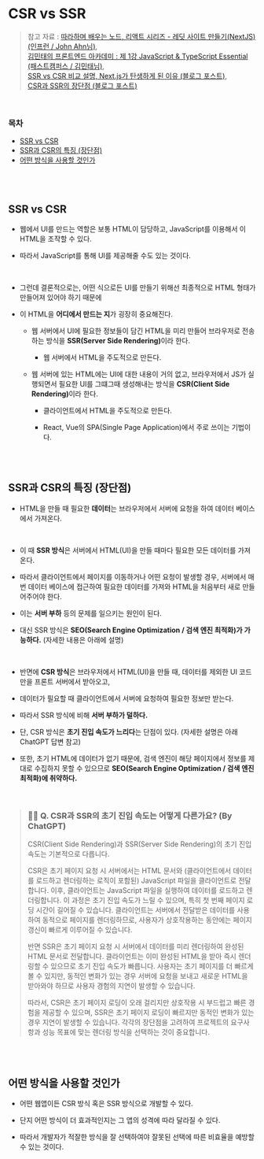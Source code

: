 # CSR vs SSR

> 참고 자료 : <a href="https://www.inflearn.com/course/lecture?courseSlug=%EB%94%B0%EB%9D%BC%ED%95%98%EB%8A%94-%EB%A0%88%EB%94%A7&unitId=123111&tab=curriculum">따라하며 배우는 노드, 리액트 시리즈 - 레딧 사이트 만들기(NextJS) (인프런 / John Ahn님)</a>,  
> <a href="https://fastcampus.co.kr/courses/203527">김민태의 프론트엔드 아카데미 : 제 1강 JavaScript & TypeScript Essential (패스트캠퍼스 / 김민태님)</a>,  
> <a href="https://www.sarah-note.com/%ED%81%B4%EB%A1%A0%EC%BD%94%EB%94%A9/posting2/">SSR vs CSR 비교 설명, Next.js가 탄생하게 된 이유 (블로그 포스트)</a>,  
> <a href="https://www.startupcode.kr/company/blog/archives/12">CSR과 SSR의 장단점 (블로그 포스트)</a>

<br/>

### 목차

- <a href="https://github.com/SangYoonLee1231/TIL/blob/main/NextJS/ssr_vs_csr.md#ssr-vs-csr">SSR vs CSR</a>
- <a href="https://github.com/SangYoonLee1231/TIL/blob/main/NextJS/ssr_vs_csr.md#ssr%EA%B3%BC-csr%EC%9D%98-%ED%8A%B9%EC%A7%95-%EC%9E%A5%EB%8B%A8%EC%A0%90">SSR과 CSR의 특징 (장단점)</a>
- <a href="https://github.com/SangYoonLee1231/TIL/blob/main/NextJS/ssr_vs_csr.md#%EC%96%B4%EB%96%A4-%EB%B0%A9%EC%8B%9D%EC%9D%84-%EC%82%AC%EC%9A%A9%ED%95%A0-%EA%B2%83%EC%9D%B8%EA%B0%80">어떤 방식을 사용할 것인가</a>

<br/><br/>

## SSR vs CSR

- 웹에서 UI를 만드는 역할은 보통 HTML이 담당하고, JavaScript를 이용해서 이 HTML을 조작할 수 있다.

- 따라서 JavaScript를 통해 UI를 제공해줄 수도 있는 것이다.

<br/>

- 그런데 결론적으로는, 어떤 식으로든 UI를 만들기 위해선 최종적으로 HTML 형태가 만들어져 있어야 하기 때문에

- 이 HTML을 **어디에서 만드는 지**가 굉장히 중요해진다.

  - 웹 서버에서 UI에 필요한 정보들이 담긴 HTML을 미리 만들어 브라우저로 전송하는 방식을 <strong>SSR(Server Side Rendering)</strong>이라 한다.

    - 웹 서버에서 HTML을 주도적으로 만든다.

  - 웹 서버에 있는 HTML에는 UI에 대한 내용이 거의 없고, 브라우저에서 JS가 실행되면서 필요한 UI를 그떄그때 생성해내는 방식을 <strong>CSR(Client Side Rendering)</strong>이라 한다.

    - 클라이언트에서 HTML을 주도적으로 만든다.

    - React, Vue의 SPA(Single Page Application)에서 주로 쓰이는 기법이다.

<br/><br/>

## SSR과 CSR의 특징 (장단점)

- HTML을 만들 때 필요한 **데이터**는 브라우저에서 서버에 요청을 하여 데이터 베이스에서 가져온다.

<br/>

- 이 때 **SSR 방식**은 서버에서 HTML(UI)을 만들 때마다 필요한 모든 데이터를 가져온다.

- 따라서 클라이언트에서 페이지를 이동하거나 어떤 요청이 발생할 경우, 서버에서 매번 데이터 베이스에 접근하여 필요한 데이터를 가져와 HTML을 처음부터 새로 만들어주어야 한다.

- 이는 **서버 부하** 등의 문제를 일으키는 원인이 된다.

- 대신 SSR 방식은 **SEO(Search Engine Optimization / 검색 엔진 최적화)가 가능하다.** (자세한 내용은 아래에 설명)

<br/>

- 반면에 **CSR 방식**은 브라우저에서 HTML(UI)을 만들 때, 데이터를 제외한 UI 코드만을 프론트 서버에서 받아오고,

- 데이터가 필요할 때 클라이언트에서 서버에 요청하여 필요한 정보만 받는다.

- 따라서 SSR 방식에 비해 **서버 부하가 덜하다.**

- 단, CSR 방식은 **초기 진입 속도가 느리다**는 단점이 있다. (자세한 설명은 아래 ChatGPT 답변 참고)

- 또한, 초기 HTML에 데이터가 없기 때문에, 검색 엔진이 해당 페이지에서 정보를 제대로 수집하지 못할 수 있으므로 **SEO(Search Engine Optimization / 검색 엔진 최적화)에 취약하다.**

<br/>

> ### ☝🏻 Q. CSR과 SSR의 초기 진입 속도는 어떻게 다른가요? (By ChatGPT)
>
> CSR(Client Side Rendering)과 SSR(Server Side Rendering)의 초기 진입 속도는 기본적으로 다릅니다.
>
> CSR은 초기 페이지 요청 시 서버에서는 HTML 문서와 (클라이언트에서 데이터를 로드하고 렌더링하는 로직이 포함된) JavaScript 파일을 클라이언트로 전달합니다. 이후, 클라이언트는 JavaScript 파일을 실행하여 데이터를 로드하고 렌더링합니다. 이 과정은 초기 진입 속도가 느릴 수 있으며, 특히 첫 번째 페이지 로딩 시간이 길어질 수 있습니다. 클라이언트는 서버에서 전달받은 데이터를 사용하여 동적으로 페이지를 렌더링하므로, 사용자가 상호작용하는 동안에는 페이지 갱신이 빠르게 이루어질 수 있습니다.
>
> 반면 SSR은 초기 페이지 요청 시 서버에서 데이터를 미리 렌더링하여 완성된 HTML 문서로 전달합니다. 클라이언트는 이미 완성된 HTML을 받아 즉시 렌더링할 수 있으므로 초기 진입 속도가 빠릅니다. 사용자는 초기 페이지를 더 빠르게 볼 수 있지만, 동적인 변화가 있는 경우 서버에 요청을 보내고 새로운 HTML을 받아와야 하므로 사용자 경험의 지연이 발생할 수 있습니다.
>
> 따라서, CSR은 초기 페이지 로딩이 오래 걸리지만 상호작용 시 부드럽고 빠른 경험을 제공할 수 있으며, SSR은 초기 페이지 로딩이 빠르지만 동적인 변화가 있는 경우 지연이 발생할 수 있습니다. 각각의 장단점을 고려하여 프로젝트의 요구사항과 성능 목표에 맞는 렌더링 방식을 선택하는 것이 중요합니다.

<br/><br/>

## 어떤 방식을 사용할 것인가

- 어떤 웹앱이든 CSR 방식 혹은 SSR 방식으로 개발할 수 있다.

- 단지 어떤 방식이 더 효과적인지는 그 앱의 성격에 따라 달라질 수 있다.

- 따라서 개발자가 적잘한 방식을 잘 선택하여야 잘못된 선택에 따른 비효율을 예방할 수 있는 것이다.

<br/>
